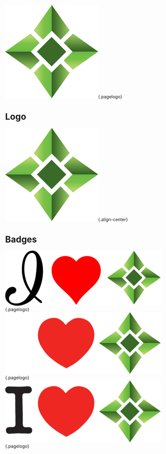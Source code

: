 ![Logo](/uploads/logo.png "Logo"){.pagelogo}
<!-- TITLE: Media -->
<!-- SUBTITLE: Ellaism - A stable network with no premine and no dev fees -->

# Logo
![Logo](/uploads/logo.png "Logo"){.align-center}

# Badges
![I Love Ella Alt](/uploads/badges/i-love-ella-alt.png "I Love Ella Alt"){.pagelogo}
![I Love Ella White](/uploads/badges/i-love-ella-white.png "I Love Ella White"){.pagelogo}
![I Love Ella](/uploads/badges/i-love-ella.png "I Love Ella"){.pagelogo}